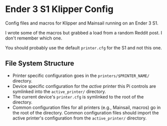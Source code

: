 # Ender 3 S1 Klipper Config

Config files and macros for Klipper and Mainsail running on an Ender 3 S1.

I wrote some of the macros but grabbed a load from a random Reddit post. I don't remember which one.

You should probably use the default `printer.cfg` for the S1 and not this one.


## File System Structure

- Printer specific configuration goes in the `printers/$PRINTER_NAME/` directory.
- Device specific configuration for the _active_ printer this Pi controls are symlinked into the `active_printer/` directory.
- The current device's `printer.cfg` is symlinked to the root of the directory.
- Common configuration files for all printers (e.g., Mainsail, macros) go in the root of the directory. Common configuration files should import the active printer's configuration from the `active_printer/` directory.

